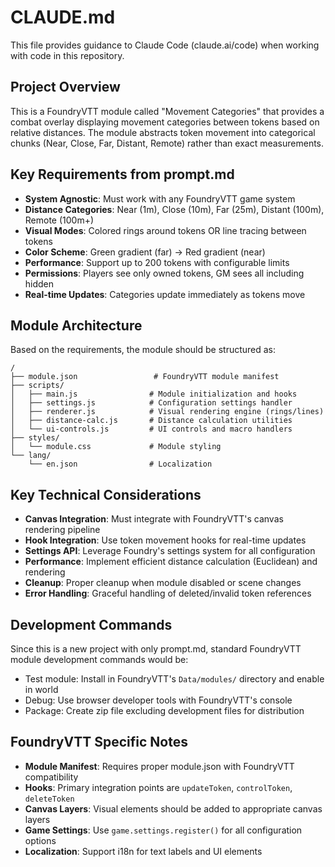 # CLAUDE.md

This file provides guidance to Claude Code (claude.ai/code) when working with code in this repository.

## Project Overview

This is a FoundryVTT module called "Movement Categories" that provides a combat overlay displaying movement categories between tokens based on relative distances. The module abstracts token movement into categorical chunks (Near, Close, Far, Distant, Remote) rather than exact measurements.

## Key Requirements from prompt.md

- **System Agnostic**: Must work with any FoundryVTT game system
- **Distance Categories**: Near (1m), Close (10m), Far (25m), Distant (100m), Remote (100m+)
- **Visual Modes**: Colored rings around tokens OR line tracing between tokens
- **Color Scheme**: Green gradient (far) → Red gradient (near)
- **Performance**: Support up to 200 tokens with configurable limits
- **Permissions**: Players see only owned tokens, GM sees all including hidden
- **Real-time Updates**: Categories update immediately as tokens move

## Module Architecture

Based on the requirements, the module should be structured as:

```
/
├── module.json                 # FoundryVTT module manifest
├── scripts/
│   ├── main.js                # Module initialization and hooks
│   ├── settings.js            # Configuration settings handler
│   ├── renderer.js            # Visual rendering engine (rings/lines)
│   ├── distance-calc.js       # Distance calculation utilities
│   └── ui-controls.js         # UI controls and macro handlers
├── styles/
│   └── module.css             # Module styling
└── lang/
    └── en.json                # Localization
```

## Key Technical Considerations

- **Canvas Integration**: Must integrate with FoundryVTT's canvas rendering pipeline
- **Hook Integration**: Use token movement hooks for real-time updates
- **Settings API**: Leverage Foundry's settings system for all configuration
- **Performance**: Implement efficient distance calculation (Euclidean) and rendering
- **Cleanup**: Proper cleanup when module disabled or scene changes
- **Error Handling**: Graceful handling of deleted/invalid token references

## Development Commands

Since this is a new project with only prompt.md, standard FoundryVTT module development commands would be:

- Test module: Install in FoundryVTT's `Data/modules/` directory and enable in world
- Debug: Use browser developer tools with FoundryVTT's console
- Package: Create zip file excluding development files for distribution

## FoundryVTT Specific Notes

- **Module Manifest**: Requires proper module.json with FoundryVTT compatibility
- **Hooks**: Primary integration points are `updateToken`, `controlToken`, `deleteToken`
- **Canvas Layers**: Visual elements should be added to appropriate canvas layers
- **Game Settings**: Use `game.settings.register()` for all configuration options
- **Localization**: Support i18n for text labels and UI elements